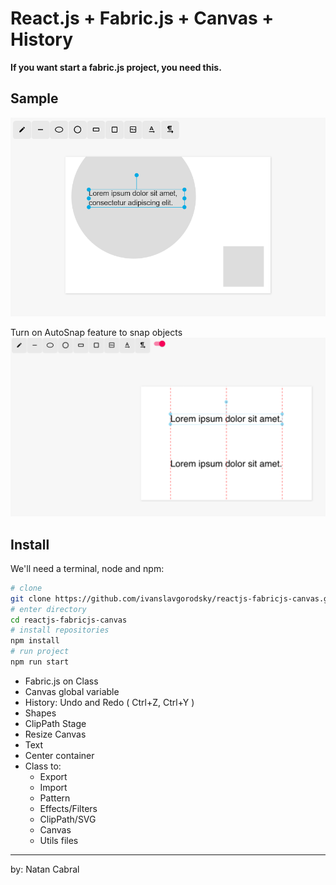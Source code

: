 # React.js + Fabric.js + Canvas + History

**If you want start a fabric.js project, you need this.**

## Sample

<img src="/public/assets/images/sample-1.png"/>

Turn on AutoSnap feature to snap objects
<img src="/public/assets/images/sample-2.png"/>

## Install

We'll need a terminal, node and npm:
```bash
# clone
git clone https://github.com/ivanslavgorodsky/reactjs-fabricjs-canvas.git
# enter directory
cd reactjs-fabricjs-canvas
# install repositories
npm install
# run project
npm run start
```

* Fabric.js on Class
* Canvas global variable
* History: Undo and Redo ( Ctrl+Z, Ctrl+Y )
* Shapes
* ClipPath Stage
* Resize Canvas
* Text
* Center container
* Class to: 
  * Export
  * Import
  * Pattern
  * Effects/Filters
  * ClipPath/SVG
  * Canvas
  * Utils files

----
by: Natan Cabral
